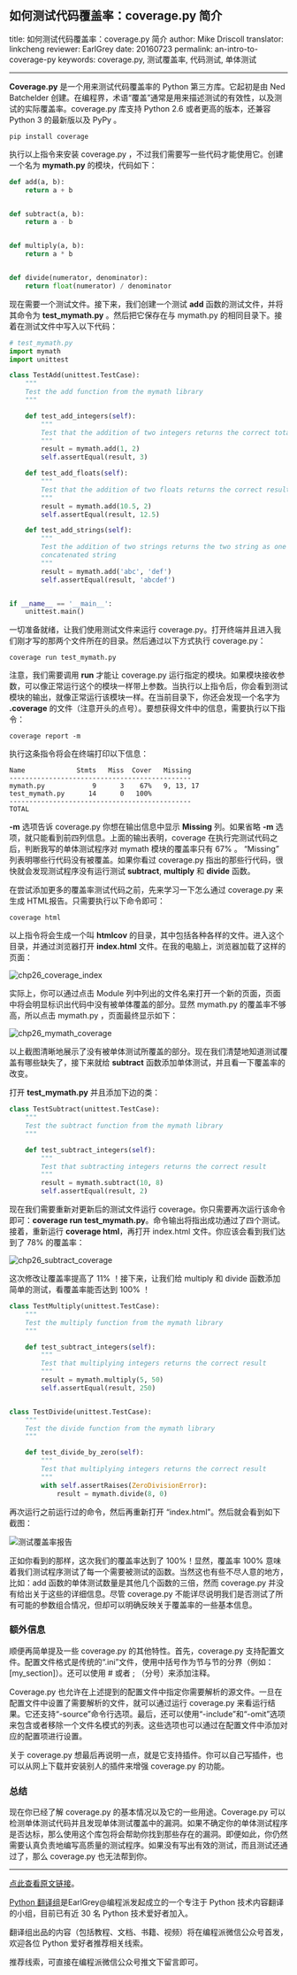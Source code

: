 ## 如何测试代码覆盖率：coverage.py 简介

title: 如何测试代码覆盖率：coverage.py 简介
author: Mike Driscoll
translator: linkcheng
reviewer: EarlGrey
date: 20160723
permalink: an-intro-to-coverage-py
keywords: coverage.py, 测试覆盖率, 代码测试, 单体测试

***


**Coverage.py**  是一个用来测试代码覆盖率的 Python 第三方库。它起初是由 Ned  Batchelder 创建。在编程界，术语“覆盖”通常是用来描述测试的有效性，以及测试的实际覆盖率。coverage.py 库支持 Python 2.6 或者更高的版本，还兼容 Python 3 的最新版以及 PyPy 。

```
pip install coverage
```

执行以上指令来安装 coverage.py ，不过我们需要写一些代码才能使用它。创建一个名为 **mymath.py** 的模块，代码如下：

```python
def add(a, b):
	return a + b


def subtract(a, b):
	return a - b


def multiply(a, b):
	return a * b


def divide(numerator, denominator):
	return float(numerator) / denominator
```

现在需要一个测试文件。接下来，我们创建一个测试 **add** 函数的测试文件，并将其命令为 **test_mymath.py** 。然后把它保存在与 mymath.py 的相同目录下。接着在测试文件中写入以下代码：

``` python
# test_mymath.py
import mymath
import unittest

class TestAdd(unittest.TestCase):
	"""
	Test the add function from the mymath library
	"""

	def test_add_integers(self):
		"""
		Test that the addition of two integers returns the correct total
		"""
		result = mymath.add(1, 2)
		self.assertEqual(result, 3)

	def test_add_floats(self):
		"""
		Test that the addition of two floats returns the correct result
		"""
		result = mymath.add(10.5, 2)
		self.assertEqual(result, 12.5)

	def test_add_strings(self):
		"""
		Test the addition of two strings returns the two string as one
		concatenated string
		"""
		result = mymath.add('abc', 'def')
		self.assertEqual(result, 'abcdef')


if __name__ == '__main__':
	unittest.main()
```

一切准备就绪，让我们使用测试文件来运行 coverage.py。打开终端并且进入我们刚才写的那两个文件所在的目录。然后通过以下方式执行 coverage.py：

```
coverage run test_mymath.py
```

注意，我们需要调用 **run** 才能让 coverage.py 运行指定的模块。如果模块接收参数，可以像正常运行这个的模块一样带上参数。当执行以上指令后，你会看到测试模块的输出，就像正常运行该模块一样。在当前目录下，你还会发现一个名字为 **.coverage** 的文件（注意开头的点号）。要想获得文件中的信息，需要执行以下指令：

```
coverage report -m
```

执行这条指令将会在终端打印以下信息：

```
Name             Stmts   Miss  Cover   Missing
----------------------------------------------
mymath.py            9      3    67%   9, 13, 17
test_mymath.py      14      0   100%
----------------------------------------------
TOTAL
```

**-m** 选项告诉 coverage.py 你想在输出信息中显示 **Missing** 列。如果省略 **-m** 选项，就只能看到前四列信息。上面的输出表明，coverage 在执行完测试代码之后，判断我写的单体测试程序对 mymath 模块的覆盖率只有 67% 。 “Missing” 列表明哪些行代码没有被覆盖。如果你看过 coverage.py 指出的那些行代码，很快就会发现测试程序没有运行测试 **subtract**, **multiply** 和 **divide** 函数。

在尝试添加更多的覆盖率测试代码之前，先来学习一下怎么通过 coverage.py 来生成 HTML报告。只需要执行以下命令即可：

```
coverage html
```

以上指令将会生成一个叫 **htmlcov** 的目录，其中包括各种各样的文件。进入这个目录，并通过浏览器打开 **index.html** 文件。在我的电脑上，浏览器加载了这样的页面：

![chp26_coverage_index](http://www.blog.pythonlibrary.org/wp-content/uploads/2016/07/chp26_coverage_index.png)

实际上，你可以通过点击 Module 列中列出的文件名来打开一个新的页面，页面中将会明显标识出代码中没有被单体覆盖的部分。显然 mymath.py 的覆盖率不够高，所以点击 mymath.py ，页面最终显示如下：

![chp26_mymath_coverage](http://www.blog.pythonlibrary.org/wp-content/uploads/2016/07/chp26_mymath_coverage.png)

以上截图清晰地展示了没有被单体测试所覆盖的部分。现在我们清楚地知道测试覆盖有哪些缺失了，接下来就给 **subtract** 函数添加单体测试，并且看一下覆盖率的改变。

打开 **test_mymath.py** 并且添加下边的类：

``` python
class TestSubtract(unittest.TestCase):
	"""
	Test the subtract function from the mymath library
	"""

	def test_subtract_integers(self):
		"""
		Test that subtracting integers returns the correct result
		"""
		result = mymath.subtract(10, 8)
		self.assertEqual(result, 2)
```

现在我们需要重新对更新后的测试文件运行 coverage。你只需要再次运行该命令即可：**coverage run test_mymath.py**。命令输出将指出成功通过了四个测试。接着，重新运行 **coverage html**，再打开 index.html 文件。你应该会看到我们达到了 78% 的覆盖率：

![chp26_subtract_coverage](http://www.blog.pythonlibrary.org/wp-content/uploads/2016/07/chp26_subtract_coverage.png)

这次修改让覆盖率提高了 11% ！接下来，让我们给 multiply 和 divide 函数添加简单的测试，看覆盖率能否达到 100% ！

``` python
class TestMultiply(unittest.TestCase):
	"""
	Test the multiply function from the mymath library
	"""

	def test_subtract_integers(self):
		"""
		Test that multiplying integers returns the correct result
		"""
		result = mymath.multiply(5, 50)
		self.assertEqual(result, 250)


class TestDivide(unittest.TestCase):
	"""
	Test the divide function from the mymath library
	"""

	def test_divide_by_zero(self):
		"""
		Test that multiplying integers returns the correct result
		"""
		with self.assertRaises(ZeroDivisionError):
			result = mymath.divide(8, 0)
```

再次运行之前运行过的命令，然后再重新打开 “index.html”。然后就会看到如下截图：

![测试覆盖率报告](http://www.blog.pythonlibrary.org/wp-content/uploads/2016/07/chp26_full_coverage.png)

正如你看到的那样，这次我们的覆盖率达到了 100%！显然，覆盖率 100% 意味着我们测试程序测试了每一个需要被测试的函数。当然这也有些不尽人意的地方，比如：add 函数的单体测试数量是其他几个函数的三倍，然而 coverage.py 并没有给出关于这些的详细信息。尽管 coverage.py 不能详尽说明我们是否测试了所有可能的参数组合情况，但却可以明确反映关于覆盖率的一些基本信息。

### 额外信息

顺便再简单提及一些 coverage.py 的其他特性。首先，coverage.py 支持配置文件。配置文件格式是传统的“.ini”文件，使用中括号作为节与节的分界（例如：[my_section]）。还可以使用 # 或者 ; （分号）来添加注释。

Coverage.py 也允许在上述提到的配置文件中指定你需要解析的源文件。一旦在配置文件中设置了需要解析的文件，就可以通过运行 coverage.py 来看运行结果。它还支持“-source”命令行选项。最后，还可以使用“-include”和“-omit”选项来包含或者移除一个文件名模式的列表。这些选项也可以通过在配置文件中添加对应的配置项进行设置。

关于 coverage.py 想最后再说明一点，就是它支持插件。你可以自己写插件，也可以从网上下载并安装别人的插件来增强 coverage.py 的功能。

### 总结

现在你已经了解 coverage.py 的基本情况以及它的一些用途。Coverage.py 可以检测单体测试代码并且发现单体测试覆盖中的漏洞。如果不确定你的单体测试程序是否达标，那么使用这个库包将会帮助你找到那些存在的漏洞。即便如此，你仍然需要认真负责地编写高质量的测试程序。如果没有写出有效的测试，而且测试还通过了，那么 coverage.py 也无法帮到你。

***

[点此查看原文链接](http://www.blog.pythonlibrary.org/2016/07/20/an-intro-to-coverage-py/)。

[Python 翻译组](https://github.com/PythonTG)是EarlGrey@编程派发起成立的一个专注于 Python 技术内容翻译的小组，目前已有近 30 名 Python 技术爱好者加入。

翻译组出品的内容（包括教程、文档、书籍、视频）将在编程派微信公众号首发，欢迎各位 Python 爱好者推荐相关线索。

推荐线索，可直接在编程派微信公众号推文下留言即可。



